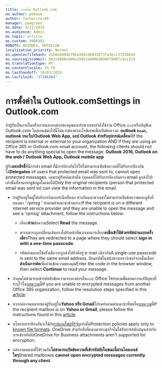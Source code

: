```yaml
---
title: การตั้งค Outlook.com
ms.author: pebaum
author: Techwriter40
manager: pamgreen
ms.date: 3/21/2019
ms.audience: Admin
ms.topic: article
ms.custom: 9000302
ROBOTS: NOINDEX, NOFOLLOW
localization_priority: Normal
ms.openlocfilehash: d1b6eb0846796a484cd60335737a3ecc373266dd
ms.sourcegitcommit: 582c8868e948e39db1e8d0bd8986f8087c4a1319
ms.translationtype: MT
ms.contentlocale: th-TH
ms.lasthandoff: 10/03/2019
ms.locfileid: "37386384"
---
```

# <a name="settings-in-outlookcom"></a><span data-ttu-id="6bfe0-102">การตั้งค่าใน Outlook.com</span><span class="sxs-lookup"><span data-stu-id="6bfe0-102">Settings in Outlook.com</span></span>

<span data-ttu-id="6bfe0-103">ถ้าผู้รับเป็นภายในหรือภายนอกองค์กรของคุณและถ้าพวกเขากำลังใช้งาน Office ๓๖๕หรือบัญชีเม Outlook.com ไคลเอนต์ต่อไปนี้ไม่ควรต้องทำอะไรพิเศษเพื่อเปิดข้อความ: **outlook ๒๐๑๖, outlook บนเว็บ/Outlook Web App, แอป Outlook สำหรับอุปกรณ์เคลื่อน**ที่</span><span class="sxs-lookup"><span data-stu-id="6bfe0-103">If the recipient is internal or external to your organization AND if they are using an Office 365 or Outlook.com email account, the following clients should not have to do anything special to open the message: **Outlook 2016, Outlook on the web / Outlook Web App, Outlook mobile app**</span></span>

<span data-ttu-id="6bfe0-104">ผู้รับ**มอบสิทธิ์**ที่มีการส่ง email ที่มีการป้องกันไปให้ไม่สามารถเปิดข้อความที่ได้รับการป้องกันได้</span><span class="sxs-lookup"><span data-stu-id="6bfe0-104">**Delegates** of users that protected email was sent to, cannot open protected messages.</span></span> <span data-ttu-id="6bfe0-105">เฉพาะผู้รับเดิมเท่านั้น (บุคคลที่ได้รับการป้องกันทาง email ถูกส่งไป) เท่านั้นที่สามารถดูข้อมูลในเมลได้</span><span class="sxs-lookup"><span data-stu-id="6bfe0-105">Only the original recipients (person that protected email was sent to) can view the information in the email.</span></span>

- <span data-ttu-id="6bfe0-106">ถ้าผู้รับอยู่ในผู้ให้บริการอินเทอร์เน็ตที่แตก&nbsp;ต่างกันและพวกเขาไม่สามารถเปิดข้อความและดูสิ่งที่แนบมา ' rpmsg ' ทำตามคำแนะนำด้านล่าง:</span><span class="sxs-lookup"><span data-stu-id="6bfe0-106">If the recipient is on a different internet service provider and they are&nbsp;unable to open the message and see a 'rpmsg' attachment, follow the instructions below:</span></span>
    
    - <span data-ttu-id="6bfe0-107">เลือก**อ่าน**ข้อความ</span><span class="sxs-lookup"><span data-stu-id="6bfe0-107">Select **Read** the message.</span></span>
    
    - <span data-ttu-id="6bfe0-108">พวกเขาจะถูกเปลี่ยนเส้นทางไปยังหน้าที่พวกเขาควรเลือก**ลงชื่อเข้าใช้ด้วยรหัสผ่านแบบครั้งเดียว**</span><span class="sxs-lookup"><span data-stu-id="6bfe0-108">They are redirected to a page where they should select **sign in with a one-time passcode**.</span></span>
    
    - <span data-ttu-id="6bfe0-109">รหัสผ่านแบบใช้ครั้งเดียวจะถูกส่งไปยังที่อยู่ e-mail เดียวกัน</span><span class="sxs-lookup"><span data-stu-id="6bfe0-109">A single-use passcode is sent to the same email address.</span></span> <span data-ttu-id="6bfe0-110">ป้อนรหัสในหน้าต่างเบราว์เซอร์จากนั้นเลือก**ดำเนินการต่อ**เพื่ออ่านข้อความของคุณ</span><span class="sxs-lookup"><span data-stu-id="6bfe0-110">Enter the code in the browser window, then select **Continue** to read your message.</span></span>

- <span data-ttu-id="6bfe0-111">ถ้าคุณไม่สามารถเข้ารหัสลับข้อความจากองค์กรอื่น๓๖๕ Office ให้ทำตามขั้นตอนการแก้ปัญหาที่ระบุไว้ใน[บทความ](https://support.office.com/article/known-issues-opening-irm-protected-emails-sent-from-users-in-other-office-365-organizations-0dec0593-a05d-4aa2-8445-9311ebab3164)นี้</span><span class="sxs-lookup"><span data-stu-id="6bfe0-111">If you are unable to encrypted messages from another Office 365 organization, follow the resolution steps specified in this [article](https://support.office.com/article/known-issues-opening-irm-protected-emails-sent-from-users-in-other-office-365-organizations-0dec0593-a05d-4aa2-8445-9311ebab3164).</span></span>

- <span data-ttu-id="6bfe0-112">หากกล่องจดหมายของผู้รับอยู่ใน**Yahoo หรือ Gmail**โปรดทำตาม</span>คำแนะนำที่พบใน[บทความ](https://support.office.com/article/how-do-i-open-a-protected-message-1157a286-8ecc-4b1e-ac43-2a608fbf3098)นี้</span><span class="sxs-lookup"><span data-stu-id="6bfe0-112">If the recipient mailbox is on **Yahoo or Gmail**, please follow the instructions</span> found in this [article](https://support.office.com/article/how-do-i-open-a-protected-message-1157a286-8ecc-4b1e-ac43-2a608fbf3098).</span></span>

- <span data-ttu-id="6bfe0-113">นโยบายการป้องกันจะใช้กับ[รูปแบบไฟล์ที่รู้จัก](https://docs.microsoft.com/azure/information-protection/rms-client/client-admin-guide-file-types)เท่านั้น</span><span class="sxs-lookup"><span data-stu-id="6bfe0-113">Protection policies apply only to [known file formats](https://docs.microsoft.com/azure/information-protection/rms-client/client-admin-guide-file-types).</span></span> <span data-ttu-id="6bfe0-114">OneDrive สำหรับสิ่งที่แนบมาทางธุรกิจไม่ได้รับการสนับสนุนสำหรับการเข้ารหัสลับ</span><span class="sxs-lookup"><span data-stu-id="6bfe0-114">OneDrive for Business attachments aren't supported for encryption.</span></span>

- <span data-ttu-id="6bfe0-115">กล่องจดหมายที่ใช้ร่วมกัน**ไม่สามารถเปิดข้อความที่เข้ารหัสลับในขณะนี้ผ่านไคลเอนต์ใดๆ**</span><span class="sxs-lookup"><span data-stu-id="6bfe0-115">Shared mailboxes **cannot open encrypted messages currently through any client**.</span></span> 
